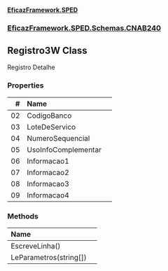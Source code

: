 #### [EficazFramework.SPED](EficazFrameworkSPED.md 'EficazFramework SPED')
### [EficazFramework.SPED.Schemas.CNAB240](EficazFramework.SPED.Schemas.CNAB240.md 'EficazFramework.SPED.Schemas.CNAB240')

## Registro3W Class

Registro Detalhe
### Properties

| # | Name | |
| ---: | :--- | :--- |
| 02 | CodigoBanco |  |
| 03 | LoteDeServico |  |
| 04 | NumeroSequencial |  |
| 05 | UsoInfoComplementar |  |
| 06 | Informacao1 |  |
| 07 | Informacao2 |  |
| 08 | Informacao3 |  |
| 09 | Informacao4 |  |
### Methods

| Name | |
| :--- | :--- |
| EscreveLinha() |  |
| LeParametros(string[]) |  |
